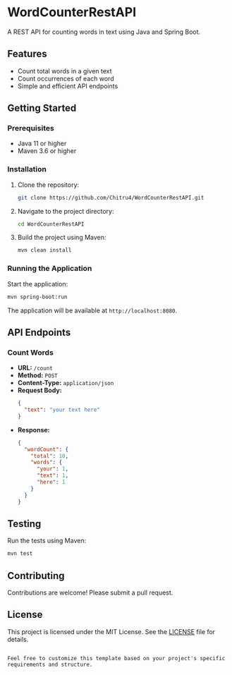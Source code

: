 # WordCounterRestAPI

A REST API for counting words in text using Java and Spring Boot.

## Features

- Count total words in a given text
- Count occurrences of each word
- Simple and efficient API endpoints

## Getting Started

### Prerequisites

- Java 11 or higher
- Maven 3.6 or higher

### Installation

1. Clone the repository:
    ```sh
    git clone https://github.com/Chitru4/WordCounterRestAPI.git
    ```
2. Navigate to the project directory:
    ```sh
    cd WordCounterRestAPI
    ```
3. Build the project using Maven:
    ```sh
    mvn clean install
    ```

### Running the Application

Start the application:
```sh
mvn spring-boot:run
```

The application will be available at `http://localhost:8080`.

## API Endpoints

### Count Words

- **URL:** `/count`
- **Method:** `POST`
- **Content-Type:** `application/json`
- **Request Body:**
  ```json
  {
    "text": "your text here"
  }
  ```
- **Response:**
  ```json
  {
    "wordCount": {
      "total": 10,
      "words": {
        "your": 1,
        "text": 1,
        "here": 1
      }
    }
  }
  ```

## Testing

Run the tests using Maven:
```sh
mvn test
```

## Contributing

Contributions are welcome! Please submit a pull request.

## License

This project is licensed under the MIT License. See the [LICENSE](LICENSE) file for details.
```

Feel free to customize this template based on your project's specific requirements and structure.

